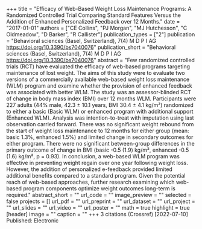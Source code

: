+++
title = "Efficacy of Web-Based Weight Loss Maintenance Programs: A Randomized Controlled Trial Comparing Standard Features Versus the Addition of Enhanced Personalized Feedback over 12 Months."
date = "2017-01-01"
authors = ["CE Collins", "PJ Morgan", "MJ Hutchesson", "C Oldmeadow", "D Barker", "R Callister"]
publication_types = ["2"]
publication = "Behavioral sciences (Basel, Switzerland), 7(4) M D P I AG https://doi.org/10.3390/bs7040076"
publication_short = "Behavioral sciences (Basel, Switzerland), 7(4) M D P I AG https://doi.org/10.3390/bs7040076"
abstract = "Few randomized controlled trials (RCT) have evaluated the efficacy of web-based programs targeting maintenance of lost weight. The aims of this study were to evaluate two versions of a commercially available web-based weight loss maintenance (WLM) program and examine whether the provision of enhanced feedback was associated with better WLM. The study was an assessor-blinded RCT of change in body mass index (BMI) over 12 months WLM. Participants were 227 adults (44% male, 42.3 ± 10.1 years, BMI 30.4 ± 4.1 kg/m²) randomized to either a basic (Basic WLM) or enhanced program with additional support (Enhanced WLM). Analysis was intention-to-treat with imputation using last observation carried forward. There was no significant weight rebound from the start of weight loss maintenance to 12 months for either group (mean: basic 1.3%, enhanced 1.5%) and limited change in secondary outcomes for either program. There were no significant between-group differences in the primary outcome of change in BMI (basic -0.5 (1.9) kg/m², enhanced -0.5 (1.6) kg/m², p = 0.93). In conclusion, a web-based WLM program was effective in preventing weight regain over one year following weight loss. However, the addition of personalized e-feedback provided limited additional benefits compared to a standard program. Given the potential reach of web-based approaches, further research examining which web-based program components optimize weight outcomes long-term is required."
abstract_short = ""
url_code = ""
image_preview = ""
selected = false
projects = []
url_pdf = ""
url_preprint = ""
url_dataset = ""
url_project = ""
url_slides = ""
url_video = ""
url_poster = ""
math = true
highlight = true
[header]
image = ""
caption = ""
+++
3 citations (Crossref) [2022-07-10] Published: Electronic
